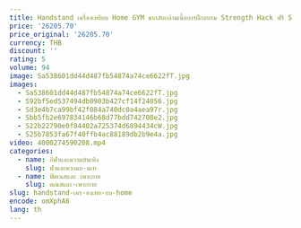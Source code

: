```yaml
---
title: Handstand เครื่องเหยียบ Home GYM ขากลับกล้ามเนื้อการฝึกอบรม Strength Hack ฟรี Squat อุปกรณ์
price: '26205.70'
price_original: '26205.70'
currency: THB
discount: ''
rating: 5
volume: 94
image: Sa538601dd44d487fb54874a74ce6622fT.jpg
images:
  - Sa538601dd44d487fb54874a74ce6622fT.jpg
  - S92bf5ed537494db0903b427cf14f24056.jpg
  - Sd3e4b7ca99bf42f084a740dc0a4aea97r.jpg
  - Sbb5fb2e697834146b68d77bdd742708e2.jpg
  - S22b22790e0f84402a725374d6894434cW.jpg
  - S25b7853fa67f40ffb4ac88189db2b9e4a.jpg
video: 4000274590208.mp4
categories:
  - name: กีฬาและความบันเทิง
    slug: ฬาและความบ-นเท
  - name: ฟิตเนสและ เพาะกาย
    slug: ตเนสและ-เพาะกาย
slug: handstand-เคร-องเหย-ยบ-home
encode: omXphA6
lang: th
---
```

  